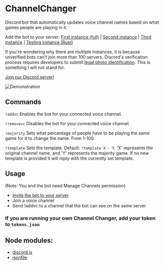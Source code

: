 # ChannelChanger
Discord bot that automatically updates voice channel names based on what games people are playing in it.

Add the bot to your server:
[First instance (full)](https://discordapp.com/oauth2/authorize?client_id=376545537870266369&scope=bot&permissions=16) |
[Second instance](https://discordapp.com/oauth2/authorize?client_id=764169534226694147&scope=bot&permissions=16) |
[Third instance](https://discordapp.com/oauth2/authorize?client_id=815686117122506842&scope=bot&permissions=16) | 
[Testing instance (Rust)](https://discordapp.com/oauth2/authorize?client_id=923438987786485791&scope=bot&permissions=268435472)

If you're wondering why there are multiple instances, it is because unverified bots
can't join more than 100 servers. Discord's verification process requires developers
to submit [legal photo identification](https://support.discord.com/hc/en-us/articles/1500006788922-Bot-Verification-FAQ-for-Parents-Legal-Guardians-and-Other-Sponsors).
This is something I will not stand for.


[Join our Discord server!](https://discord.gg/ExPdGsW)

![Demonstration](https://github.com/Pigpog/ChannelChanger/raw/master/example.png)

## Commands
`!addvc`      Enables the bot for your connected voice channel.

`!removevc`   Disables the bot for your connected voice channel.

`!majority`   Sets what percentage of people have to be playing the same game for it to change the name. From 1-100.

`!template` Sets the template. Default: `!template X - Y`. 'X' represents the original channel name, and 'Y' represents the majority game. If no new template is provided it will reply with the currently set template.

## Usage
(Note: You and the bot need Manage Channels permission)
 - [Invite the bot to your server](https://discordapp.com/oauth2/authorize?client_id=815686117122506842&scope=bot&permissions=16)
 - Join a voice channel
 - Send !addvc to a channel that the bot can see on the same server
 
 ### If you are running your own Channel Changer, add your token to `tokens.json`
 
 ## Node modules:
  - [discord.js](https://www.npmjs.com/package/discord.js)
  - [jsonfile](https://www.npmjs.com/package/jsonfile)
